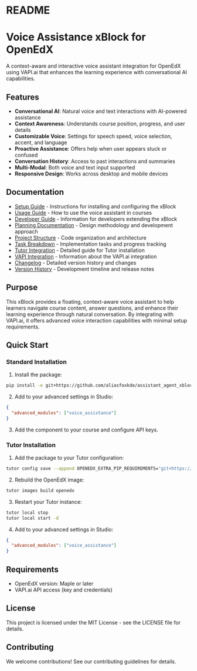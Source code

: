 # README

# Voice Assistance xBlock for OpenEdX
A context-aware and interactive voice assistant integration for OpenEdX using VAPI.ai that enhances the learning experience with conversational AI capabilities.

## Features
- **Conversational AI**: Natural voice and text interactions with AI-powered assistance
- **Context Awareness**: Understands course position, progress, and user details
- **Customizable Voice**: Settings for speech speed, voice selection, accent, and language
- **Proactive Assistance**: Offers help when user appears stuck or confused
- **Conversation History**: Access to past interactions and summaries
- **Multi-Modal**: Both voice and text input supported
- **Responsive Design**: Works across desktop and mobile devices

## Documentation
- [Setup Guide](docs/STRUCTURE.md#setup) - Instructions for installing and configuring the xBlock
- [Usage Guide](docs/USAGE.md) - How to use the voice assistant in courses
- [Developer Guide](docs/STRUCTURE.md#development) - Information for developers extending the xBlock
- [Planning Documentation](docs/PLANNING.md) - Design methodology and development approach
- [Project Structure](docs/STRUCTURE.md) - Code organization and architecture
- [Task Breakdown](docs/TASKS.md) - Implementation tasks and progress tracking
- [Tutor Integration](docs/TUTOR_INTEGRATION.md) - Detailed guide for Tutor installation
- [VAPI Integration](docs/VAPI_INTEGRATION.md) - Information about the VAPI.ai integration
- [Changelog](docs/CHANGELOG.md) - Detailed version history and changes
- [Version History](docs/HISTORY.md) - Development timeline and release notes

## Purpose

This xBlock provides a floating, context-aware voice assistant to help learners navigate course content, answer questions, and enhance their learning experience through natural conversation. By integrating with VAPI.ai, it offers advanced voice interaction capabilities with minimal setup requirements.

## Quick Start

### Standard Installation
1. Install the package:
```bash
pip install -e git+https://github.com/aliasfoxkde/assistant_agent_xblock.git#egg=assistant_agent_xblock
```

2. Add to your advanced settings in Studio:
```json
{
  "advanced_modules": ["voice_assistance"]
}
```

3. Add the component to your course and configure API keys.

### Tutor Installation

1. Add the package to your Tutor configuration:
```bash
tutor config save --append OPENEDX_EXTRA_PIP_REQUIREMENTS="git+https://github.com/aliasfoxkde/assistant_agent_xblock.git@main"
```

2. Rebuild the OpenEdX image:
```bash
tutor images build openedx
```

3. Restart your Tutor instance:
```bash
tutor local stop
tutor local start -d
```

4. Add to your advanced settings in Studio:
```json
{
  "advanced_modules": ["voice_assistance"]
}
```

## Requirements
* OpenEdX version: Maple or later
* VAPI.ai API access (key and credentials)

## License
This project is licensed under the MIT License - see the LICENSE file for details.

## Contributing
We welcome contributions! See our contributing guidelines for details.
